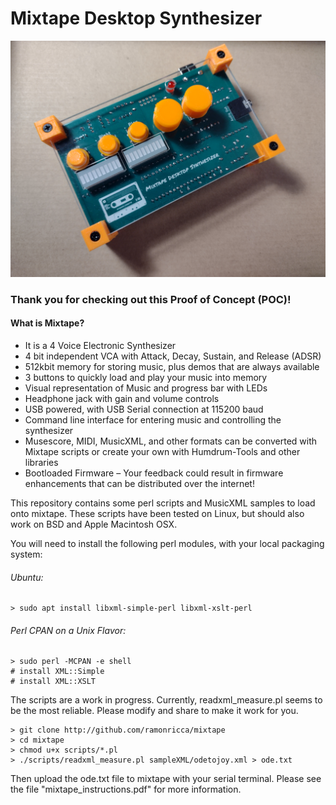 # Mixtape Desktop Synthesizer

<img src="mixtape_image1.png"  />

### Thank you for checking out this Proof of Concept (POC)!

#### What is Mixtape?

- 	It is a 4 Voice Electronic Synthesizer
- 	4 bit independent VCA with Attack, Decay, Sustain, and Release (ADSR)
- 	512kbit memory for storing music, plus demos that are always available
- 	3 buttons to quickly load and play your music into memory
- 	Visual representation of Music and progress bar with LEDs
- 	Headphone jack with gain and volume controls
- 	USB powered, with USB Serial connection at 115200 baud
- 	Command line interface for entering music and controlling the synthesizer
- 	Musescore, MIDI, MusicXML, and other formats can be converted with Mixtape scripts or create your own with Humdrum-Tools and other libraries
- 	Bootloaded Firmware – Your feedback could result in firmware enhancements that can be distributed over the internet!



This repository contains some perl scripts and MusicXML samples to load onto mixtape. These scripts have been tested on Linux, but should also work on BSD and Apple Macintosh OSX.

You will need to install the following perl modules, with your local packaging system:

###### Ubuntu:

```
> sudo apt install libxml-simple-perl libxml-xslt-perl
```

###### Perl CPAN on a Unix Flavor:

```
> sudo perl -MCPAN -e shell
# install XML::Simple
# install XML::XSLT
```

The scripts are a work in progress. Currently, readxml_measure.pl seems to be the most reliable. Please modify and share to make it work for you.

```
> git clone http://github.com/ramonricca/mixtape
> cd mixtape
> chmod u+x scripts/*.pl
> ./scripts/readxml_measure.pl sampleXML/odetojoy.xml > ode.txt
```

Then upload the ode.txt file to mixtape with your serial terminal. Please see the file "mixtape_instructions.pdf" for more information.
